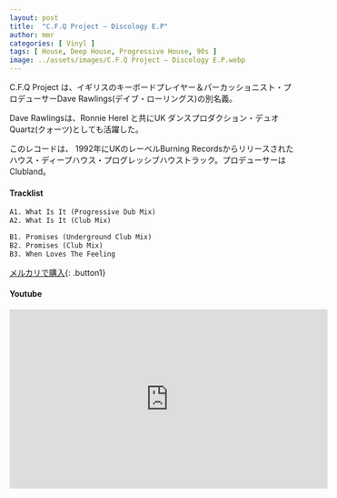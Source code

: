 ```yaml
---
layout: post
title:  "C.F.Q Project – Discology E.P"
author: mmr
categories: [ Vinyl ]
tags: [ House, Deep House, Progressive House, 90s ]
image: ../assets/images/C.F.Q Project – Discology E.P.webp
---
```


C.F.Q Project は、イギリスのキーボードプレイヤー＆パーカッショニスト・プロデューサーDave Rawlings(デイブ・ローリングス)の別名義。

Dave Rawlingsは、Ronnie Herel と共にUK ダンスプロダクション・デュオQuartz(クォーツ)としても活躍した。

このレコードは、 1992年にUKのレーベルBurning Recordsからリリースされたハウス・ディープハウス・プログレッシブハウストラック。プロデューサーはClubland。

#### Tracklist
```md
A1. What Is It (Progressive Dub Mix)
A2. What Is It (Club Mix)

B1. Promises (Underground Club Mix)
B2. Promises (Club Mix)
B3. When Loves The Feeling
```

[メルカリで購入](https://jp.mercari.com/item/m88878664317?afid=6142608987){: .button1}

#### Youtube
<iframe width="560" height="315" src="https://www.youtube.com/embed/eT3ysUTSUs8?si=IW3niVjSWd3KHV-1" title="YouTube video player" frameborder="0" allow="accelerometer; autoplay; clipboard-write; encrypted-media; gyroscope; picture-in-picture; web-share" referrerpolicy="strict-origin-when-cross-origin" allowfullscreen></iframe>